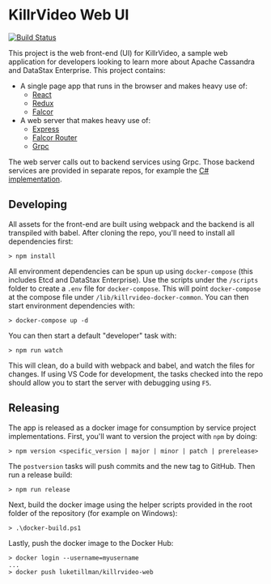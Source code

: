 # KillrVideo Web UI

[![Build Status](https://travis-ci.org/KillrVideo/killrvideo-web.svg?branch=master)](https://travis-ci.org/KillrVideo/killrvideo-web)

This project is the web front-end (UI) for KillrVideo, a sample web application for developers looking
to learn more about Apache Cassandra and DataStax Enterprise. This project contains:
- A single page app that runs in the browser and makes heavy use of:
  - [React][1]
  - [Redux][2]
  - [Falcor][3]
- A web server that makes heavy use of:
  - [Express][4]
  - [Falcor Router][3]
  - [Grpc][5]
  
The web server calls out to backend services using Grpc. Those backend services are provided in separate
repos, for example the [C# implementation][6].

## Developing

All assets for the front-end are built using webpack and the backend is all transpiled with babel. After cloning 
the repo, you'll need to install all dependencies first:
```
> npm install
```
All environment dependencies can be spun up using `docker-compose` (this includes Etcd and DataStax Enterprise). Use
the scripts under the `/scripts` folder to create a `.env` file for `docker-compose`. This will point `docker-compose`
at the compose file under `/lib/killrvideo-docker-common`. You can then start environment dependencies with:
```
> docker-compose up -d
```
You can then start a default "developer" task with:
```
> npm run watch
```
This will clean, do a build with webpack and babel, and watch the files for changes. If using VS Code for development,
the tasks checked into the repo should allow you to start the server with debugging using `F5`.

## Releasing

The app is released as a docker image for consumption by service project implementations. First, you'll want to
version the project with `npm` by doing:
```
> npm version <specific_version | major | minor | patch | prerelease>
```
The `postversion` tasks will push commits and the new tag to GitHub. Then run a release build:
```
> npm run release
```
Next, build the docker image using the helper scripts provided in the root folder of the repository (for example
on Windows):
```
> .\docker-build.ps1
```
Lastly, push the docker image to the Docker Hub:
```
> docker login --username=myusername
...
> docker push luketillman/killrvideo-web
```


[0]: http://www.killrvideo.com
[1]: https://facebook.github.io/react/index.html
[2]: http://redux.js.org/
[3]: http://netflix.github.io/falcor
[4]: http://expressjs.com/
[5]: http://www.grpc.io/
[6]: https://github.com/luketillman/killrvideo-csharp
